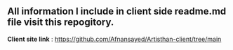 ## All information I include in client side readme.md file visit this repogitory.

**Client site link** : https://github.com/Afnansayed/Artisthan-client/tree/main
